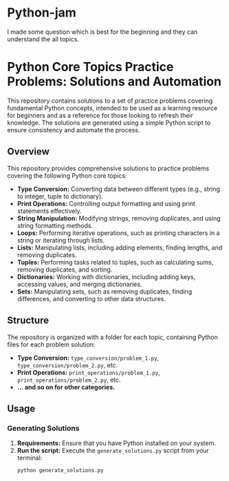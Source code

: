 # Python-jam
I made some question which is best for the beginning and they can understand the all topics.

# Python Core Topics Practice Problems: Solutions and Automation

This repository contains solutions to a set of practice problems covering fundamental Python concepts, intended to be used as a learning resource for beginners and as a reference for those looking to refresh their knowledge. The solutions are generated using a simple Python script to ensure consistency and automate the process.

## Overview

This repository provides comprehensive solutions to practice problems covering the following Python core topics:

* **Type Conversion:** Converting data between different types (e.g., string to integer, tuple to dictionary).
* **Print Operations:**  Controlling output formatting and using print statements effectively.
* **String Manipulation:** Modifying strings, removing duplicates, and using string formatting methods.
* **Loops:** Performing iterative operations, such as printing characters in a string or iterating through lists.
* **Lists:**  Manipulating lists, including adding elements, finding lengths, and removing duplicates.
* **Tuples:**  Performing tasks related to tuples, such as calculating sums, removing duplicates, and sorting.
* **Dictionaries:**  Working with dictionaries, including adding keys, accessing values, and merging dictionaries.
* **Sets:**  Manipulating sets, such as removing duplicates, finding differences, and converting to other data structures.

## Structure

The repository is organized with a folder for each topic, containing Python files for each problem solution:

* **Type Conversion:** `type_conversion/problem_1.py`, `type_conversion/problem_2.py`, etc.
* **Print Operations:** `print_operations/problem_1.py`, `print_operations/problem_2.py`, etc.
* **... and so on for other categories.**

## Usage

### Generating Solutions

1. **Requirements:** Ensure that you have Python installed on your system.
2. **Run the script:** Execute the `generate_solutions.py` script from your terminal:
   ```bash
   python generate_solutions.py